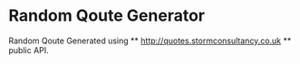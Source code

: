 # Random Qoute Generator
Random Qoute Generated using ** http://quotes.stormconsultancy.co.uk ** public API.
